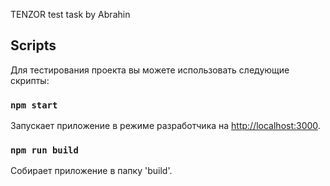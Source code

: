 TENZOR test task by Abrahin

## Scripts

Для тестирования проекта вы можете использовать следующие скрипты:

### `npm start`

Запускает приложение в режиме разработчика на [http://localhost:3000](http://localhost:3000).

### `npm run build`

Собирает приложение в папку 'build'.


